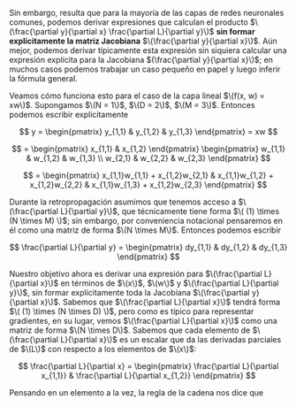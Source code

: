 Sin embargo, resulta que para la mayoría de las capas de redes neuronales comunes, podemos derivar expresiones que calculan el producto $\(\frac{\partial y}{\partial x} \frac{\partial L}{\partial y}\)$ **sin formar explícitamente la matriz Jacobiana** $\(\frac{\partial y}{\partial x}\)$. Aún mejor, podemos derivar típicamente esta expresión sin siquiera calcular una expresión explícita para la Jacobiana $(\frac{\partial y}{\partial x}\)$; en muchos casos podemos trabajar un caso pequeño en papel y luego inferir la fórmula general.

Veamos cómo funciona esto para el caso de la capa lineal $\(f(x, w) = xw\)$. Supongamos $\(N = 1\)$, $\(D = 2\)$, $\(M = 3\)$. Entonces podemos escribir explícitamente

$$
y = \begin{pmatrix} y_{1,1} & y_{1,2} & y_{1,3} \end{pmatrix} = xw
$$

$$
= \begin{pmatrix} x_{1,1} & x_{1,2} \end{pmatrix} \begin{pmatrix} w_{1,1} & w_{1,2} & w_{1,3} \\ w_{2,1} & w_{2,2} & w_{2,3} \end{pmatrix}
$$

$$
= \begin{pmatrix} x_{1,1}w_{1,1} + x_{1,2}w_{2,1} & x_{1,1}w_{1,2} + x_{1,2}w_{2,2} & x_{1,1}w_{1,3} + x_{1,2}w_{2,3} \end{pmatrix}
$$

Durante la retropropagación asumimos que tenemos acceso a $\(\frac{\partial L}{\partial y}\)$, que técnicamente tiene forma $\( (1) \times (N \times M) \)$; sin embargo, por conveniencia notacional pensaremos en él como una matriz de forma $\(N \times M\)$. Entonces podemos escribir

$$
\frac{\partial L}{\partial y} = \begin{pmatrix} dy_{1,1} & dy_{1,2} & dy_{1,3} \end{pmatrix}
$$

Nuestro objetivo ahora es derivar una expresión para $\(\frac{\partial L}{\partial x}\)$ en términos de $\(x\)$, $\(w\)$ y $\(\frac{\partial L}{\partial y}\)$, sin formar explícitamente toda la Jacobiana $\(\frac{\partial y}{\partial x}\)$. Sabemos que $\(\frac{\partial L}{\partial x}\)$ tendrá forma $\( (1) \times (N \times D) \)$, pero como es típico para representar gradientes, en su lugar, vemos $\(\frac{\partial L}{\partial x}\)$ como una matriz de forma $\(N \times D\)$. Sabemos que cada elemento de $\(\frac{\partial L}{\partial x}\)$ es un escalar que da las derivadas parciales de $\(L\)$ con respecto a los elementos de $\(x\)$:

$$
\frac{\partial L}{\partial x} = \begin{pmatrix} \frac{\partial L}{\partial x_{1,1}} & \frac{\partial L}{\partial x_{1,2}} \end{pmatrix}
$$

Pensando en un elemento a la vez, la regla de la cadena nos dice que
